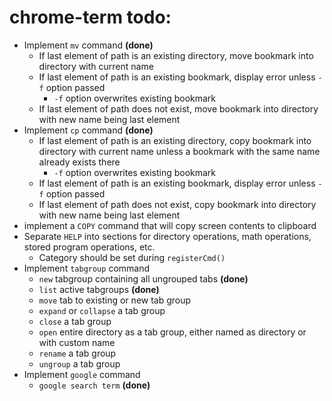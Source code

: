 # chrome-term todo:
 - Implement `mv` command **(done)**
    - If last element of path is an existing directory, move bookmark into directory with current name
    - If last element of path is an existing bookmark, display error unless `-f` option passed
        - `-f` option overwrites existing bookmark
    - If last element of path does not exist, move bookmark into directory with new name being last element
 - Implement `cp` command **(done)**
    - If last element of path is an existing directory, copy bookmark into directory with current name unless a bookmark with the same name already exists there
        - `-f` option overwrites existing bookmark
    - If last element of path is an existing bookmark, display error unless `-f` option passed
    - If last element of path does not exist, copy bookmark into directory with new name being last element
 - implement a `COPY` command that will copy screen contents to clipboard
 - Separate `HELP` into sections for directory operations, math operations, stored program operations, etc.
    - Category should be set during `registerCmd()`
 - Implement `tabgroup` command
    - `new` tabgroup containing all ungrouped tabs **(done)**
    - `list` active tabgroups **(done)**
    - `move` tab to existing or new tab group
    - `expand` or `collapse` a tab group
    - `close` a tab group
    - `open` entire directory as a tab group, either named as directory or with custom name
    - `rename` a tab group 
    - `ungroup` a tab group
 - Implement `google` command
   - `google search term` **(done)**
